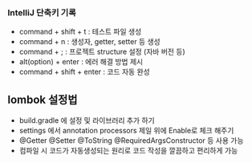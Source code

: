 ### IntelliJ 단축키 기록

- command + shift + t : 테스트 파일 생성
- command + n : 생성자, getter, setter 등 생성
- command + ; : 프로젝트 structure 설정 (자바 버전 등)
- alt(option) + enter : 에러 해결 방법 제시
- command + shift + enter : 코드 자동 완성

## lombok 설정법

- build.gradle 에 설정 및 라이브러리 추가 하기
- settings 에서 annotation processors 제일 위에 Enable로 체크 해주기
- @Getter @Setter @ToString @RequiredArgsConstructor 등 사용 가능
- 컴파일 시 코드가 자동생성되는 원리로 코드 작성을 깔끔하고 편리하게 가능